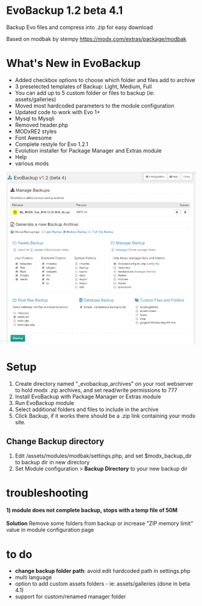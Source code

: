 # EvoBackup 1.2 beta 4.1
Backup Evo files and compress into .zip for easy download

Based on modbak by stempy
https://modx.com/extras/package/modbak

# What's New in EvoBackup

* Added checkbox options to choose which folder and files add to archive
* 3 preselected templates of Backup: Light, Medium, Full
* You can add up to 5 custom folder or files to backup (ie: assets/galleries)
* Moved most hardcoded parameters to the module configuration
* Updated code to work with Evo 1+
* Mysql to Mysqli
* Removed header.php
* MODxRE2 styles
* Font Awesome
* Complete restyle for Evo 1.2.1
* Evolution installer for Package Manager and Extras module
* Help
* various mods

![evobackup](https://github.com/Nicola1971/training-materials/blob/master/Images/backupb4.1.png)

# Setup
1. Create directory named "_evobackup_archives"  on your root webserver to hold modx .zip archives, and set read/write permissions to 777
2. Install EvoBackup with Package Manager or Extras module
3. Run EvoBackup module
4. Select additional folders and files to include in the archive
5. Click Backup, if it works there should be a .zip link containing your modx site.

## Change Backup directory
1. Edit /assets/modules/modbak/settings.php, and set $modx_backup_dir to backup dir in new directory
2. Set Module configuration > **Backup Directory** to your new backup dir

# troubleshooting
#### 1) module does not complete backup, stops with a temp file of 50M

**Solution**
Remove some folders from backup or increase "ZIP memory limit" value in module configuration page

# to do

* **change backup folder path**: avoid edit hardcoded path in settings.php
* multi language
* option to add custom assets folders - ie: assets/galleries (done in beta 4.1)
* support for custom/renamed manager folder
